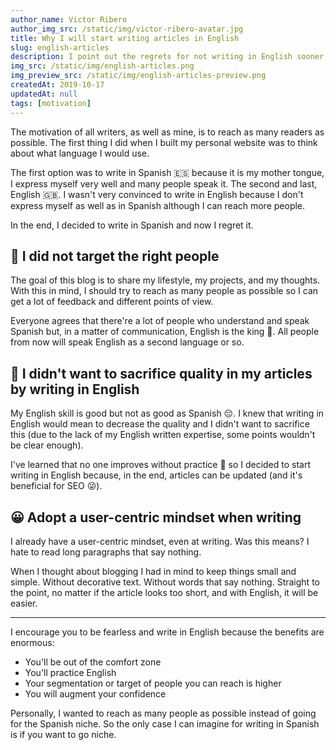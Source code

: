 ```yaml
---
author_name: Victor Ribero
author_img_src: /static/img/victor-ribero-avatar.jpg
title: Why I will start writing articles in English
slug: english-articles
description: I point out the regrets for not writing in English sooner, why that's the right thing to do for most of cases and why you should do it too.
img_src: /static/img/english-articles.png
img_preview_src: /static/img/english-articles-preview.png
createdAt: 2019-10-17
updatedAt: null
tags: [motivation]
---
```


The motivation of all writers, as well as mine, is to reach as many readers as possible. The first thing I did when I built my personal website was to think about what language I would use.

The first option was to write in Spanish 🇪🇸 because it is my mother tongue, I express myself very well and many people speak it. The second and last, English 🇬🇧. I wasn't very convinced to write in English because I don't express myself as well as in Spanish although I can reach more people.

In the end, I decided to write in Spanish and now I regret it.

## 🤦 I did not target the right people

The goal of this blog is to share my lifestyle, my projects, and my thoughts. With this in mind, I should try to reach as many people as possible so I can get a lot of feedback and different points of view.

Everyone agrees that there're a lot of people who understand and speak Spanish but, in a matter of communication, English is the king 👑. All people from now will speak English as a second language or so.

## 🤷 I didn't want to sacrifice quality in my articles by writing in English

My English skill is good but not as good as Spanish 😔. I knew that writing in English would mean to decrease the quality and I didn't want to sacrifice this (due to the lack of my English written expertise, some points wouldn't be clear enough).

I've learned that no one improves without practice 💪 so I decided to start writing in English because, in the end, articles can be updated (and it's beneficial for SEO 😜).

## 😀 Adopt a user-centric mindset when writing

I already have a user-centric mindset, even at writing. Was this means? I hate to read long paragraphs that say nothing.

When I thought about blogging I had in mind to keep things small and simple. Without decorative text. Without words that say nothing. Straight to the point, no matter if the article looks too short, and with English, it will be easier.

<hr/>

I encourage you to be fearless and write in English because the benefits are enormous:
- You'll be out of the comfort zone
- You'll practice English
- Your segmentation or target of people you can reach is higher
- You will augment your confidence

Personally, I wanted to reach as many people as possible instead of going for the Spanish niche. So the only case I can imagine for writing in Spanish is if you want to go niche.



